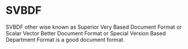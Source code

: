 # SVBDF
SVBDF other wise known as Superior Very Based Document Format or Scalar Vector Better Document Format or Special Version Based Department Format is a good document format.
